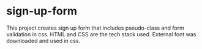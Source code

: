 # sign-up-form
This project creates sign up form that includes pseudo-class and form validation in css.
HTML and CSS are the tech stack used. 
External font was downloaded and used in css.
